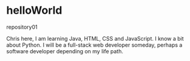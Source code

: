 # helloWorld
repository01

Chris here, I am learning Java, HTML, CSS and JavaScript. I know a bit about Python. I will be a full-stack web developer someday, perhaps a software developer depending on my life path.
